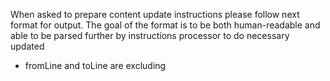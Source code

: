 When asked to prepare content update instructions please follow next format for output.
The goal of the format is to be both human-readable and able to be parsed further by instructions processor to do necessary updated
- fromLine and toLine are excluding